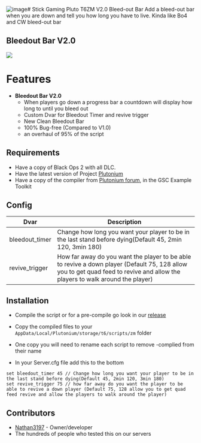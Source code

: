 ![image](https://github.com/user-attachments/assets/d8899079-a198-4165-a311-540353ae0b51)# Stick Gaming Pluto T6ZM V2.0 Bleed-out Bar
Add a bleed-out bar when you are down and tell you how long you have to live.
Kinda like Bo4 and CW bleed-out bar

## Bleedout Bar V2.0
![](https://forum.plutonium.pw/assets/uploads/files/1647271423847-55d49cc7-301d-445a-a78b-73ad96c29142-image.png)

# Features
-	**Bleedout Bar V2.0**
	- When players go down a progress bar a countdown will display how long to until you bleed out  
    - Custom Dvar for Bleedout Timer and revive trigger
    - New Clean Bleedout Bar
    - 100% Bug-free (Compared to V1.0)
    - an overhaul of 95% of the script

## Requirements
- Have a copy of Black Ops 2 with all DLC.
- Have the latest version of Project [Plutonium](https://plutonium.pw/)
- Have a copy of the compiler from [Plutonium forum](https://plutonium.pw/docs/modding/loading-mods/#t6), in the GSC Example Toolkit

## Config
| Dvar | Description |
| ------ | ------ |
| bleedout_timer | Change how long you want your player to be in the last stand before dying(Default 45, 2min 120, 3min 180) |
| revive_trigger | How far away do you want the player to be able to revive a down player (Default 75, 128 allow you to get quad feed to revive and allow the players to walk around the player) |


## Installation
- Compile the script or for a pre-compile go look in our [release](https://github.com/Stick-Gaming/pluto-t6zm-bleedout-bar/releases) 

- Copy the compiled files to your `AppData/Local/Plutonium/storage/t6/scripts/zm` folder

- One copy you will need to rename each script to remove -complied from their name

- In your Server.cfg file add this to the bottom
```
set bleedout_timer 45 // Change how long you want your player to be in the last stand before dying(Default 45, 2min 120, 3min 180)
set revive_trigger 75 // how far away do you want the player to be able to revive a down player (Default 75, 128 allow you to get quad feed revive and allow the players to walk around the player)
```


## Contributors
-	[Nathan3197](https://twitter.com/nathan3197) - Owner/developer
-   The hundreds of people who tested this on our servers
